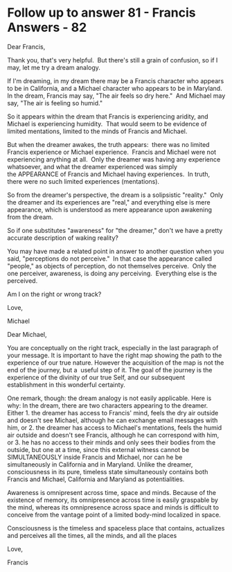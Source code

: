 # Follow up to answer 81 - Francis Answers - 82

Dear Francis,

Thank you, that's very helpful.  But there's still a grain of confusion, so if I may, let me try a dream analogy.

If I'm dreaming, in my dream there may be a Francis character who appears to be in California, and a Michael character who appears to be in Maryland.  In the dream, Francis may say, "The air feels so dry here."  And Michael may say, "The air is feeling so humid."

So it appears within the dream that Francis is experiencing aridity, and Michael is experiencing humidity.  That would seem to be evidence of limited mentations, limited to the minds of Francis and Michael.

But when the dreamer awakes, the truth appears:  there was no limited Francis experience or Michael experience.  Francis and Michael were not experiencing anything at all.  Only the dreamer was having any experience whatsoever, and what the dreamer experienced was simply the APPEARANCE of Francis and Michael having experiences.  In truth, there were no such limited experiences (mentations).

So from the dreamer's perspective, the dream is a solipsistic "reality."  Only the dreamer and its experiences are "real," and everything else is mere appearance, which is understood as mere appearance upon awakening from the dream.

So if one substitutes "awareness" for "the dreamer," don't we have a pretty accurate description of waking reality?

You may have made a related point in answer to another question when you said, "perceptions do not perceive."  In that case the appearance called "people," as objects of perception, do not themselves perceive.  Only the one perceiver, awareness, is doing any perceiving.  Everything else is the perceived.

Am I on the right or wrong track? 

Love,

Michael

Dear Michael,

You are conceptually on the right track, especially in the last paragraph of your message. It is important to have the right map showing the path to the experience of our true nature. However the acquisition of the map is not the end of the journey, but a  useful step of it. The goal of the journey is the experience of the divinity of our true Self, and our subsequent establishment in this wonderful certainty.

One remark, though: the dream analogy is not easily applicable. Here is why: In the dream, there are two characters appearing to the dreamer. Either 1. the dreamer has access to Francis' mind, feels the dry air outside and doesn't see Michael, although he can exchange email messages with him, or 2. the dreamer has access to Michael's mentations, feels the humid air outside and doesn't see Francis, although he can correspond with him, or 3. he has no access to their minds and only sees their bodies from the outside, but one at a time, since this external witness cannot be SIMULTANEOUSLY inside Francis and Michael, nor can he be simultaneously in California and in Maryland. Unlike the dreamer, consciousness in its pure, timeless state simultaneously contains both Francis and Michael, California and Maryland as potentialities. 

Awareness is omnipresent across time, space and minds. Because of the existence of memory, its omnipresence across time is easily graspable by the mind, whereas its omnipresence across space and minds is difficult to conceive from the vantage point of a limited body-mind localized in space.

Consciousness is the timeless and spaceless place that contains, actualizes and perceives all the times, all the minds, and all the places

Love,

Francis

